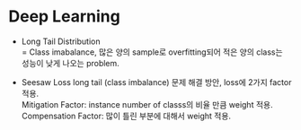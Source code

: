 # Deep Learning

* Long Tail Distribution  
= Class imabalance, 많은 양의 sample로 overfitting되어 적은 양의 class는 성능이 낮게 나오는 problem.

* Seesaw Loss
long tail (class imbalance) 문제 해결 방안, loss에 2가지 factor 적용.  
Mitigation Factor: instance number of classs의 비율 만큼 weight 적용.  
Compensation Factor: 많이 틀린 부분에 대해서 weight 적용.

